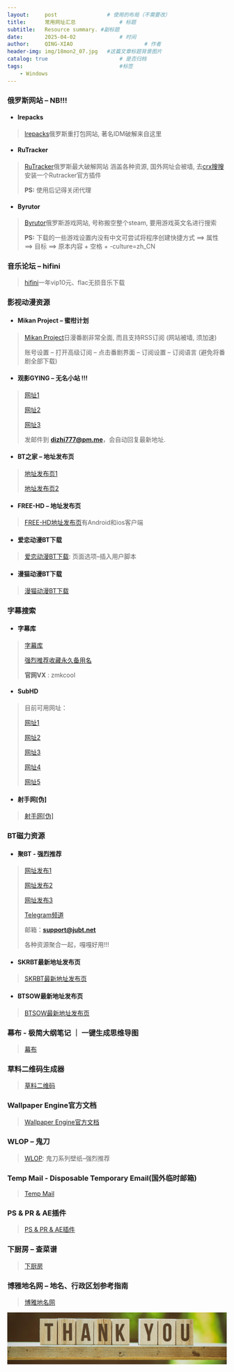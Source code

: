 ```yaml
---
layout:     post   				# 使用的布局（不需要改）
title:      常用网址汇总 				# 标题 
subtitle:   Resource summary. #副标题
date:       2025-04-02 				# 时间
author:     QING-XIAO						# 作者
header-img: img/18mon2_07.jpg	#这篇文章标题背景图片
catalog: true 						# 是否归档
tags:								#标签
    - Windows
---
```


### 俄罗斯网站 – NB!!!
- #### lrepacks
> <a href="https://lrepacks.net/" target="_blank">lrepacks</a>俄罗斯重打包网站, 著名IDM破解来自这里

- #### RuTracker
> <a href="https://rutracker.org/forum/index.php" target="_blank">RuTracker</a>俄罗斯最大破解网站 涵盖各种资源, 国外网址会被墙, 去<a href="https://www.crxsoso.com/" target="_blank">crx搜搜</a>安装一个Rutracker官方插件
> 
> **PS:** 使用后记得关闭代理 

- #### Byrutor
> <a href="https://byrutgame.org/" target="_blank">Byrutor</a>俄罗斯游戏网站, 号称搬空整个steam, 要用游戏英文名进行搜索
>
> **PS:** 下载的一些游戏设置内没有中文可尝试将程序创建快捷方式 ==> 属性 ==> 目标 ==> 原本内容 + 空格 + -culture=zh_CN

### 音乐论坛 – hifini
> <a href="https://www.hifini.com/" target="_blank">hifini</a>一年vip10元、flac无损音乐下载

### 影视动漫资源
- #### Mikan Project – 蜜柑计划
> <a href="https://mikanani.me/" target="_blank">Mikan Project</a>日漫番剧非常全面, 而且支持RSS订阅 (网站被墙, 须加速)
>
> 账号设置 – 打开高级订阅 – 点击番剧界面 – 订阅设置 – 订阅语言 (避免将番剧全部下载)

- #### 观影GYING – 无名小站 !!!
> <a href="www.gying.net" target="_blank">网址1</a>
> 
> <a href="www.gying.org" target="_blank">网址2</a>
> 
> <a href="www.gying.si" target="_blank">网址3</a>
>
> 发邮件到 **dizhi777@pm.me**，会自动回复最新地址.

- #### BT之家 – 地址发布页
> <a href="https://t.me/BT1LOU" target="_blank">地址发布页1</a>
> 
> <a href="https://www.1lou.cc/" target="_blank">地址发布页2</a>

- #### FREE-HD – 地址发布页
> <a href="https://www.freehd.vip/" target="_blank">FREE-HD地址发布页</a>有Android和ios客户端

- #### 爱恋动漫BT下载
> <a href="https://www.kisssub.org/" target="_blank">爱恋动漫BT下载</a>: 页面选项–插入用户脚本

- #### 漫猫动漫BT下载
> <a href="https://www.comicat.org/" target="_blank">漫猫动漫BT下载</a>

### 字幕搜索
- #### 字幕库
> <a href="https://zimuku.org/" target="_blank">字幕库</a>
> 
> <a href="http://zmk.pw/" target="_blank">强烈推荐收藏永久备用名</a>
>
> **官网VX** : zmkcool

- #### SubHD
> 目前可用网址：
>
> <a href="subhd.tv" target="_blank">网址1</a>
>
> <a href="subhdtw.com" target="_blank">网址2</a>
>
> <a href="subhd.la" target="_blank">网址3</a>
>
> <a href="subhd.cc" target="_blank">网址4</a>
>
> <a href="subhd.me" target="_blank">网址5</a>

- #### 射手网[伪]
> <a href="http://assrt.net/" target="_blank">射手网[伪]</a>

### BT磁力资源
- #### 聚BT - 强烈推荐
> <a href="https://1jubt.top/" target="_blank">网址发布1</a>
> 
> <a href="https://1jubt.vip/" target="_blank">网址发布2</a>
>
> <a href="https://1jubt.xyz" target="_blank">网址发布3</a>
>
> <a href="https://t.me/i1fuli" target="_blank">Telegram频道</a>
>
> 邮箱：**support@jubt.net**
>
> 各种资源聚合一起，嘎嘎好用!!!

- #### SKRBT最新地址发布页
> <a href="https://skrbtdzh.top/" target="_blank">SKRBT最新地址发布页</a>

- #### BTSOW最新地址发布页
> <a href="https://tellme.pw/btsow" target="_blank">BTSOW最新地址发布页</a>

### 幕布 - 极简大纲笔记 ｜ 一键生成思维导图
> <a href="https://mubu.com/home" target="_blank">幕布</a>

### 草料二维码生成器
> <a href="https://cli.im/" target="_blank">草料二维码</a>

### Wallpaper Engine官方文档
><a href="https://docs.wallpaperengine.io/en/" target="_blank">Wallpaper Engine官方文档</a>

### WLOP – 鬼刀
> <a href="https://azz.net/wlop?continueFlag=f01cf9124363f81964c82e1d714fabdb" target="_blank">WLOP</a>: 鬼刀系列壁纸–强烈推荐

### Temp Mail - Disposable Temporary Email(国外临时邮箱)
> <a href="https://temp-mail.org/" target="_blank">Temp Mail</a>

### PS & PR & AE插件
> <a href="https://www.lookae.com/" target="_blank">PS & PR & AE插件</a>

### 下厨房 – 查菜谱
> <a href="https://www.xiachufang.com/" target="_blank">下厨房</a>

### 博雅地名网 – 地名、行政区划参考指南
> <a href="http://www.tcmap.com.cn/" target="_blank">博雅地名网</a>



![ByeBye](/img/thank-you.jpg "Thank you!") 
